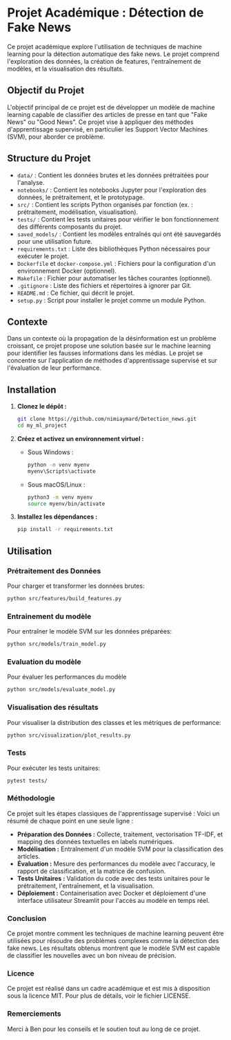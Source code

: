 # Projet Académique : Détection de Fake News

Ce projet académique explore l'utilisation de techniques de machine learning pour la détection automatique des fake news. Le projet comprend l'exploration des données, la création de features, l'entraînement de modèles, et la visualisation des résultats. 

## Objectif du Projet

L'objectif principal de ce projet est de développer un modèle de machine learning capable de classifier des articles de presse en tant que "Fake News" ou "Good News". Ce projet vise à appliquer des méthodes d'apprentissage supervisé, en particulier les Support Vector Machines (SVM), pour aborder ce problème.

## Structure du Projet

- `data/` : Contient les données brutes et les données prétraitées pour l'analyse.
- `notebooks/` : Contient les notebooks Jupyter pour l'exploration des données, le prétraitement, et le prototypage.
- `src/` : Contient les scripts Python organisés par fonction (ex. : prétraitement, modélisation, visualisation).
- `tests/` : Contient les tests unitaires pour vérifier le bon fonctionnement des différents composants du projet.
- `saved_models/` : Contient les modèles entraînés qui ont été sauvegardés pour une utilisation future.
- `requirements.txt` : Liste des bibliothèques Python nécessaires pour exécuter le projet.
- `Dockerfile` et `docker-compose.yml` : Fichiers pour la configuration d'un environnement Docker (optionnel).
- `Makefile` : Fichier pour automatiser les tâches courantes (optionnel).
- `.gitignore` : Liste des fichiers et répertoires à ignorer par Git.
- `README.md` : Ce fichier, qui décrit le projet.
- `setup.py` : Script pour installer le projet comme un module Python.

## Contexte

Dans un contexte où la propagation de la désinformation est un problème croissant, ce projet propose une solution basée sur le machine learning pour identifier les fausses informations dans les médias. Le projet se concentre sur l'application de méthodes d'apprentissage supervisé et sur l'évaluation de leur performance.

## Installation

1. **Clonez le dépôt :**
    ```bash
    git clone https://github.com/nimiaymard/Detection_news.git
    cd my_ml_project
    ```

2. **Créez et activez un environnement virtuel :**
   - Sous Windows :
     ```bash
     python -m venv myenv
     myenv\Scripts\activate
     ```
   - Sous macOS/Linux :
     ```bash
     python3 -m venv myenv
     source myenv/bin/activate
     ```

3. **Installez les dépendances :**
    ```bash
    pip install -r requirements.txt
    ```

## Utilisation

### Prétraitement des Données
Pour charger et transformer les données brutes:
```bash
python src/features/build_features.py
```

### Entrainement du modèle
Pour entraîner le modèle SVM sur les données préparées:
```bash
python src/models/train_model.py
```
### Evaluation du modèle
Pour évaluer les performances du modèle 
```bash
python src/models/evaluate_model.py
```
### Visualisation des résultats
Pour visualiser la distribution des classes et les métriques de performance:
```bash
python src/visualization/plot_results.py
```
### Tests
Pour exécuter les tests unitaires:
```bash
pytest tests/
```

### Méthodologie
Ce projet suit les étapes classiques de l'apprentissage supervisé :
Voici un résumé de chaque point en une seule ligne :

- **Préparation des Données :** Collecte, traitement, vectorisation TF-IDF, et mapping des données textuelles en labels numériques.
- **Modélisation :** Entraînement d'un modèle SVM pour la classification des articles.
- **Évaluation :** Mesure des performances du modèle avec l'accuracy, le rapport de classification, et la matrice de confusion.
- **Tests Unitaires :** Validation du code avec des tests unitaires pour le prétraitement, l'entraînement, et la visualisation.
- **Déploiement :** Containerisation avec Docker et déploiement d'une interface utilisateur Streamlit pour l'accès au modèle en temps réel.

### Conclusion
Ce projet montre comment les techniques de machine learning peuvent être utilisées pour résoudre des problèmes complexes comme la détection des fake news. Les résultats obtenus montrent que le modèle SVM est capable de classifier les nouvelles avec un bon niveau de précision.

### Licence
Ce projet est réalisé dans un cadre académique et est mis à disposition sous la licence MIT. Pour plus de détails, voir le fichier LICENSE.

### Remerciements
Merci à Ben pour les conseils et le soutien tout au long de ce projet.



